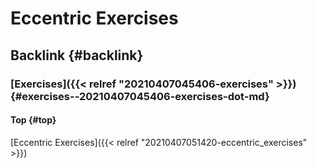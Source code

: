 # Eccentric Exercises


## Backlink {#backlink}


### [Exercises]({{< relref "20210407045406-exercises" >}}) {#exercises--20210407045406-exercises-dot-md}


#### Top {#top}

[Eccentric Exercises]({{< relref "20210407051420-eccentric_exercises" >}})

